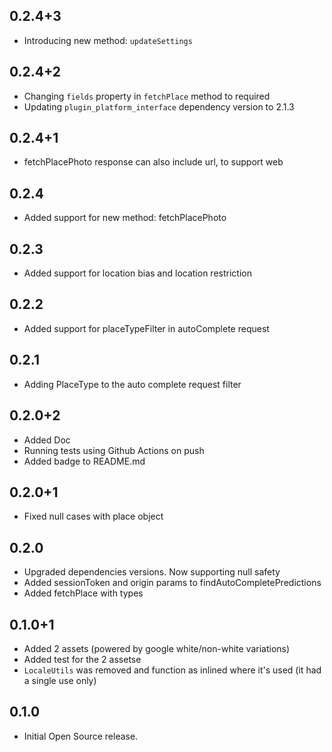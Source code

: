 ## 0.2.4+3

* Introducing new method: `updateSettings`

## 0.2.4+2

* Changing `fields` property in `fetchPlace` method to required
* Updating `plugin_platform_interface` dependency version to 2.1.3

## 0.2.4+1

* fetchPlacePhoto response can also include url, to support web

## 0.2.4

* Added support for new method: fetchPlacePhoto

## 0.2.3

* Added support for location bias and location restriction

## 0.2.2

* Added support for placeTypeFilter in autoComplete request

## 0.2.1

* Adding PlaceType to the auto complete request filter

## 0.2.0+2

* Added Doc
* Running tests using Github Actions on push
* Added badge to README.md

## 0.2.0+1

* Fixed null cases with place object

## 0.2.0

* Upgraded dependencies versions. Now supporting null safety
* Added sessionToken and origin params to findAutoCompletePredictions
* Added fetchPlace with types

## 0.1.0+1

* Added 2 assets (powered by google white/non-white variations)
* Added test for the 2 assetse
* `LocaleUtils` was removed and function as inlined where it's used (it had a single use only)

## 0.1.0

* Initial Open Source release.

